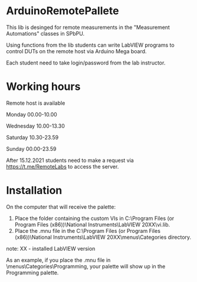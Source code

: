 # ArduinoRemotePallete

This lib is desinged for remote measurements in the "Measurement Automations" classes in SPbPU.

Using functions from the lib students can write LabVIEW programs to control DUTs on the remote host via Arduino Mega board.

Each student need to take login/password from the lab instructor.

# Working hours

Remote host is available

Monday 00.00-10.00

Wednesday 10.00-13.30

Saturday 10.30-23.59

Sunday 00.00-23.59

After 15.12.2021 students need to make a request via https://t.me/RemoteLabs to access the server.

# Installation

On the computer that will receive the palette:

1. Place the folder containing the custom VIs in C:\Program Files (or Program Files (x86))\National Instruments\LabVIEW 20ХХ\vi.lib.
2. Place the .mnu file in the C:\Program Files (or Program Files (x86))\National Instruments\LabVIEW 20ХХ\menus\Categories directory.

note: XX - installed LabVIEW version
  
As an example, if you place the .mnu file in <LabVIEW>\menus\Categories\Programming, your palette will show up in the Programming palette.
